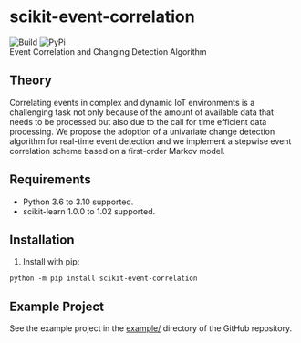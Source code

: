 # scikit-event-correlation
![Build](https://img.shields.io/badge/build-passing-green) ![PyPi](https://img.shields.io/badge/PyPi-1.0.2-blue)  
Event Correlation and Changing Detection Algorithm

## Theory
Correlating events in complex and dynamic IoT environments is a challenging task not only because of the amount of available data that needs to be processed but also due to the call for time efficient data processing. We propose the adoption of a univariate change detection algorithm for real-time event detection and we implement a stepwise event correlation scheme based on a first-order Markov model.


## Requirements
* Python 3.6 to 3.10 supported.
* scikit-learn 1.0.0 to 1.02 supported.


## Installation
1. Install with pip:
```
python -m pip install scikit-event-correlation
```


## Example Project
See the example project in the [example/](https://github.com/Intellia-SME/scikit-event-correlation/tree/main/example) directory of the GitHub repository.

